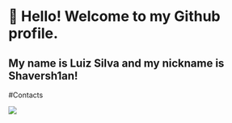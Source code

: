 # 👋 Hello! Welcome to my Github profile.
## My name is Luiz Silva and my nickname is Shaversh1an!

#Contacts
<div>
<a href="https://www.instagram.com/shaversh1an/target="_blank"><img src="https://img.shields.io/badge/-Instagram-%23E4405F?style=for-the-badge&logo=instagram&logoColor=white" target="_blank"></a>
<a href = "mailto:jiseloo52@gmail.com" target="_blank">
</div>
